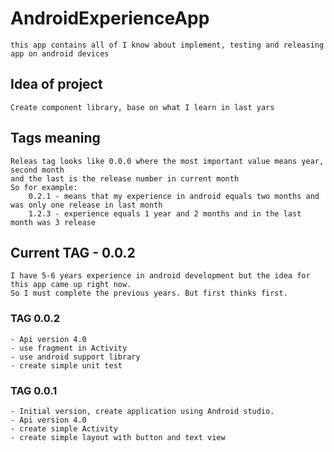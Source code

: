 # AndroidExperienceApp
    this app contains all of I know about implement, testing and releasing app on android devices

## Idea of project 
    Create component library, base on what I learn in last yars
## Tags meaning
    Releas tag looks like 0.0.0 where the most important value means year, second month
    and the last is the release number in current month
    So for example:
        0.2.1 - means that my experience in android equals two months and was only one release in last month
        1.2.3 - experience equals 1 year and 2 months and in the last month was 3 release

## Current TAG - 0.0.2
    I have 5-6 years experience in android development but the idea for this app came up right now.
    So I must complete the previous years. But first thinks first.


### TAG 0.0.2
    - Api version 4.0
    - use fragment in Activity
    - use android support library
    - create simple unit test
    
### TAG 0.0.1
    - Initial version, create application using Android studio.
    - Api version 4.0
    - create simple Activity
    - create simple layout with button and text view
